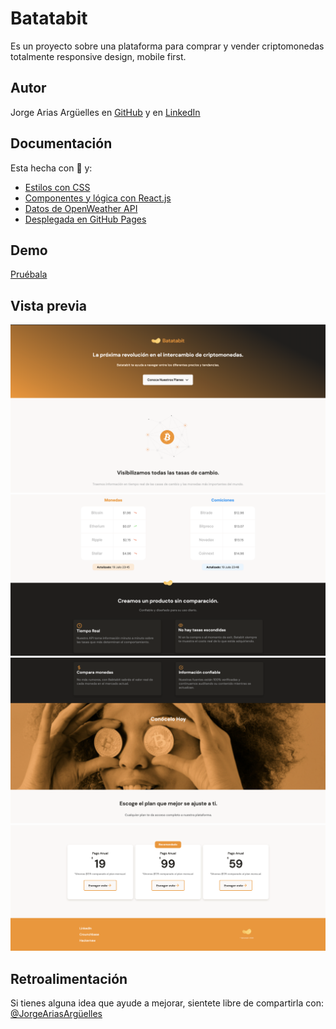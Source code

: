 # Batatabit

Es un proyecto sobre una plataforma para comprar y vender criptomonedas totalmente responsive design, mobile first.

## Autor

Jorge Arias Argüelles en [GitHub](https://github.com/jorgearguellles) y en
[LinkedIn](https://www.linkedin.com/in/jorgeariasarguelles/)

## Documentación

Esta hecha con :green_heart: y:

- [Estilos con CSS](https://developer.mozilla.org/es/docs/Web/CSS)
- [Componentes y lógica con React.js](https://es.reactjs.org)
- [Datos de OpenWeather API](https://es.reactjs.org)
- [Desplegada en GitHub Pages](https://pages.github.com)

## Demo

[Pruébala](https://main.d6gqq7ctf5dwf.amplifyapp.com)

## Vista previa

![App Screenshot](https://github.com/jorgearguellles/batatabit/blob/master/src/img/1.png)
![App Screenshot](https://github.com/jorgearguellles/batatabit/blob/master/src/img/2.png)
![App Screenshot](https://github.com/jorgearguellles/batatabit/blob/master/src/img/3.png)
![App Screenshot](https://github.com/jorgearguellles/batatabit/blob/master/src/img/4.png)

## Retroalimentación

Si tienes alguna idea que ayude a mejorar, sientete libre de compartirla con: [@JorgeAriasArgüelles](https://www.linkedin.com/in/jorgeariasarguelles/)
